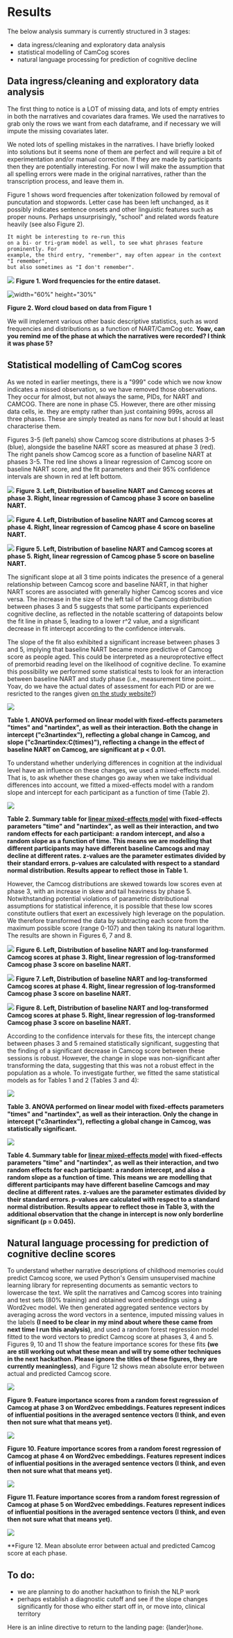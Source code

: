 # Results

The below analysis summary is currently structured in 3 stages:
- data ingress/cleaning and exploratory data analysis
- statistical modelling of CamCog scores
- natural language processing for prediction of cognitive decline



## Data ingress/cleaning and exploratory data analysis

The first thing to notice is a LOT of missing data, and lots of empty entries
in both the narratives and covariates dara frames. We used the narratives 
to grab only the rows we want from each dataframe, and if necessary we will 
impute the missing covariates later.

We noted lots of spelling mistakes in the narratives. I have briefly looked into
solutions but it seems none of them are perfect and will require a bit of 
experimentation and/or manual correction. If they are made by participants then they 
are potentially interesting. For now I will make the assumption that 
all spelling errors were made in the original narratives, rather than the 
transcription process, and leave them in.

Figure 1 shows word frequencies after tokenization followed by removal of puncutation
and stopwords. Letter case has been left unchanged, as it possibly indicates
sentence onsets and other linguistic features such as proper nouns. Perhaps unsurprisingly, 
"school" and related words feature heavily (see also Figure 2). 

```{note}
It might be interesting to re-run this
on a bi- or tri-gram model as well, to see what phrases feature prominently. For
example, the third entry, "remember", may often appear in the context "I remember",
but also sometimes as "I don't remember".
```

![](fig_1_wordFreqs.png)
**Figure 1. Word frequencies for the entire dataset.**

![width="60%" height="30%"](logo_Caerphilly.png)

**Figure 2. Word cloud based on data from Figure 1**

We will implement various other basic descriptive statistics, such as word frequencies
and distributions as a function of NART/CamCog etc. **Yoav, can you remind me of the phase
at which the narratives were recorded? I think it was phase 5?**



## Statistical modelling of CamCog scores

As we noted in earlier meetings, there is a "999" code which we now know indicates a 
missed observation, so we have removed those observations. They occur for almost, but 
not always the same, PIDs, for NART and CAMCOG. There are none in phase C5. However, 
there are other missing data cells, ie. they are empty rather than just containing 999s,
across all three phases. These are simply treated as nans for now but I should at 
least characterise them. 

Figures 3-5 (left panels) show Camcog score distributions at phases 3-5 (blue), alongside 
the baseline NART score as measured at phase 3 (red). The right panels show Camcog score
as a function of baseline NART at phases 3-5. The red line shows a linear regression of 
Camcog score on baseline NART score, and the fit parameters and their 95% confidence
intervals are shown in red at left bottom.

![](camcog_nart_c3.png)
**Figure 3. Left, Distribution of baseline NART and Camcog scores at phase 3. Right,
linear regression of Camcog phase 3 score on baseline NART.**

![](camcog_nart_c4.png)
**Figure 4. Left, Distribution of baseline NART and Camcog scores at phase 4. Right,
linear regression of Camcog phase 4 score on baseline NART.**

![](camcog_nart_c5.png)
**Figure 5. Left, Distribution of baseline NART and Camcog scores at phase 5. Right,
linear regression of Camcog phase 5 score on baseline NART.**

The significant slope at all 3 time points indicates the presence of a general relationship 
between Camcog score and baseline NART, in that higher NART scores are associated with 
generally higher Camcog scores and vice versa. The increase in the size of the left tail of the 
Camcog distribution between phases 3 and 5 suggests that some participants experienced 
cognitive decline, as reflected in the notable scattering of datapoints below the fit line 
in phase 5, leading to a lower r^2 value, and a significant decrease in fit intercept 
according to the confidence intervals. 

The slope of the fit also exhibited a significant increase between phases 3 and 5, implying 
that baseline NART became more predictive of Camcog score as people aged. This could be 
interpreted as a neuroprotective effect of premorbid reading level on the likelihood of 
cognitive decline. To examine this possibility we performed some statistical tests to look
for an interaction between baseline NART and study phase (i.e., measurement time point...
Yoav, do we have the actual dates of assessment for each PID or are we resricted to the ranges 
given [on the study website?](https://www.bristol.ac.uk/population-health-sciences/projects/caerphilly/about/phase-variables.html#phase3))

![](table1_ANOVA_lm_raw.png)

**Table 1. ANOVA performed on linear model with fixed-effects parameters "times" and "nartindex",
as well as their interaction. Both the change in intercept ("c3nartindex"), reflecting a
global change in Camcog, and slope ("c3nartindex:C(times)"), reflecting a change in the 
effect of baseline NART on Camcog, are significant at p < 0.01.**

To understand whether underlying differences in cognition at the individual level have an
influence on these changes, we used a mixed-effects model. That is, to ask whether these changes 
go away when we take individual differences into account, we fitted a mixed-effects model with a 
random slope and intercept for each participant as a function of time (Table 2).

![](table2_lme_raw.png)

**Table 2. Summary table for [linear mixed-effects model](https://www.statsmodels.org/dev/examples/notebooks/generated/mixed_lm_example.html) with 
fixed-effects parameters "time" and "nartindex", as well as their interaction, and two random 
effects for each participant: a random intercept, and also a random slope as a function of time. This 
means we are modelling that different participants may have different baseline Camcogs and may 
decline at different rates. z-values are the parameter estimates divided by their standard errors.
p-values are calculated with respect to a standard normal distribution. Results appear to reflect 
those in Table 1.**

However, the Camcog distributions are skewed towards low scores even at phase 3, with an increase in 
skew and tail heaviness by phase 5. Notwithstanding potential violations of parametric distributional
assumptions for statistical inference, it is possible that these low scores constitute outliers that
exert an excessively high leverage on the population. We therefore transformed the data by subtracting 
each score from the maximum possible score (range 0-107) and then taking its natural logarithm. The 
results are shown in Figures 6, 7 and 8.

![](camcog_nart_c3_transformed.png)
**Figure 6. Left, Distribution of baseline NART and log-transformed Camcog scores at phase 3. 
Right, linear regression of log-transformed Camcog phase 3 score on baseline NART.**

![](camcog_nart_c4_transformed.png)
**Figure 7. Left, Distribution of baseline NART and log-transformed Camcog scores at phase 4. 
Right, linear regression of log-transformed Camcog phase 3 score on baseline NART.**

![](camcog_nart_c5_transformed.png)
**Figure 8. Left, Distribution of baseline NART and log-transformed Camcog scores at phase 5. 
Right, linear regression of log-transformed Camcog phase 3 score on baseline NART.**

According to the confidence intervals for these fits, the intercept change between phases 3 and 5 remained 
statistically significant, suggesting that the finding of a significant decrease in Camcog score between 
these sessions is robust. However, the change in slope was non-significant after transforming the data,
suggesting that this was not a robust effect in the population as a whole. To investigate further, we 
fitted the same statistical models as for Tables 1 and 2 (Tables 3 and 4):

![](table3_ANOVA_lm_transformed.png)

**Table 3. ANOVA performed on linear model with fixed-effects parameters "times" and "nartindex",
as well as their interaction. Only the change in intercept ("c3nartindex"), reflecting a
global change in Camcog, was statistically significant.**

![](table4_lme_transformed.png)

**Table 4. Summary table for [linear mixed-effects model](https://www.statsmodels.org/dev/examples/notebooks/generated/mixed_lm_example.html) with 
fixed-effects parameters "time" and "nartindex", as well as their interaction, and two random 
effects for each participant: a random intercept, and also a random slope as a function of time. This 
means we are modelling that different participants may have different baseline Camcogs and may 
decline at different rates. z-values are the parameter estimates divided by their standard errors. p-values are 
calculated with respect to a standard normal distribution. Results appear to reflect those in Table 3,
with the additional observation that the change in intercept is now only borderline significant (p = 0.045).**

## Natural language processing for prediction of cognitive decline scores

To understand whether narrative descriptions of childhood memories could predict Camcog score, we used
Python's Gensim unsupervised machine learning library for representing documents as semantic vectors to
lowercase the text. We split the narratives and Camcog scores into training and test sets (80% training) 
and obtained word embeddings using a Word2vec model. We then generated aggregated sentence vectors by 
averaging across the word vectors in a sentence, imputed missing values in the labels **(I need 
to be clear in my mind about where these came from next time I run this analysis)**, and used a random
forest regression model fitted to the word vectors to predict Camcog score at phases 3, 4 and 5. Figures 
9, 10 and 11 show the feature importance scores for these fits **(we are still working out what these mean
and will try some other techniques in the next hackathon. Please ignore the titles of these figures, they
are currently meaningless)**, and Figure 12 shows mean absolute error between actual and predicted Camcog score. 

![](c3_featureImportance.png)

**Figure 9. Feature importance scores from a random forest regression of Camcog at phase 3 on Word2vec 
embeddings. Features represent indices of influential positions in the averaged sentence vectors (I think, 
and even then not sure what that means yet).**

![](c4_featureImportance.png)

**Figure 10. Feature importance scores from a random forest regression of Camcog at phase 4 on Word2vec 
embeddings. Features represent indices of influential positions in the averaged sentence vectors (I think, 
and even then not sure what that means yet).**

![](c5_featureImportance.png)

**Figure 11. Feature importance scores from a random forest regression of Camcog at phase 5 on Word2vec 
embeddings. Features represent indices of influential positions in the averaged sentence vectors (I think, 
and even then not sure what that means yet).**

![](fig12_MAE.png)

**Figure 12. Mean absolute error between actual and predicted Camcog score at each phase.



## To do:
- we are planning to do another hackathon to finish the NLP work
- perhaps establish a diagnostic cutoff and see if the slope changes significantly for those who either start off in, or move into, clinical territory


Here is an inline directive to return to the landing page: {lander}`home`.




```{bibliography}
```


